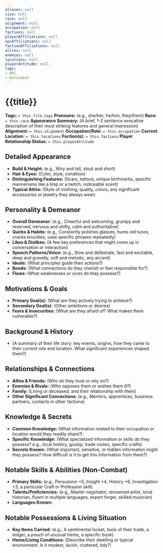 ```yaml
---
aliases: null
size: null
race: null
alignment: null
occupation: null
factions: null
playerAffiliations: null
npcAffiliations: null
factionAffiliations: null
allies: null
enemies: null
locations: null
playerAttitude: null
tags:
- NPC
- NonCombat
---
```


# {{title}}

**Tags:** `= this.file.tags`
**Pronouns:** (e.g., she/her, he/him, they/them)
**Race:** `= this.race`
**Appearance Summary:** (A brief, 1-2 sentence evocative description of their most striking features and general impression)
**Alignment:** `= this.alignment`
**Occupation/Role:** `= this.occupation`
**Current Location:** `= this.locations`
**Faction(s):** `= this.factions`
**Player Relationship Status:** `= this.playerAttitude`

## Detailed Appearance

* **Build & Height:** (e.g., Wiry and tall, stout and short)
* **Hair & Eyes:** (Color, style, condition)
* **Distinguishing Features:** (Scars, tattoos, unique birthmarks, specific mannerisms like a limp or a twitch, noticeable scent)
* **Typical Attire:** (Style of clothing, quality, colors, any significant accessories or jewelry they always wear)

## Personality & Demeanor

* **Overall Demeanor:** (e.g., Cheerful and welcoming, grumpy and reserved, nervous and shifty, calm and authoritative)
* **Quirks & Habits:** (e.g., Constantly polishes glasses, hums old tunes, cracks knuckles, uses specific phrases repeatedly)
* **Likes & Dislikes:** (A few key preferences that might come up in conversation or interaction)
* **Speech Patterns/Voice:** (e.g., Slow and deliberate, fast and excitable, deep and gravelly, soft and melodic, any accent)
* **Ideals:** (What principles guide their actions?)
* **Bonds:** (What connections do they cherish or feel responsible for?)
* **Flaws:** (What weaknesses or vices do they possess?)

## Motivations & Goals

* **Primary Goal(s):** (What are they actively trying to achieve?)
* **Secondary Goal(s):** (Other ambitions or desires)
* **Fears & Insecurities:** (What are they afraid of? What makes them vulnerable?)

## Background & History

* (A summary of their life story: key events, origins, how they came to their current role and location. What significant experiences shaped them?)

## Relationships & Connections

* **Allies & Friends:** (Who do they trust or rely on?)
* **Enemies & Rivals:** (Who opposes them or wishes them ill?)
* **Family:** (Living or deceased, and their relationship with them)
* **Other Significant Connections:** (e.g., Mentors, apprentices, business partners, contacts in other factions)

## Knowledge & Secrets

* **Common Knowledge:** (What information related to their occupation or location would they readily share?)
* **Specific Knowledge:** (What specialized information or skills do they possess? e.g., local history, gossip, trade routes, specific crafts)
* **Secrets Known:** (What important, sensitive, or hidden information might they possess? How difficult is it to get this information from them?)

## Notable Skills & Abilities (Non-Combat)

* **Primary Skills:** (e.g., Persuasion +5, Insight +4, History +6, Investigation +3, a particular Craft or Profession skill)
* **Talents/Proficiencies:** (e.g., Master negotiator, renowned artist, local historian, fluent in multiple languages, expert forger, skilled musician)
* **Languages Known:**

## Notable Possessions & Living Situation

* **Key Items Carried:** (e.g., A sentimental locket, tools of their trade, a ledger, a pouch of unusual herbs, a specific book)
* **Home/Living Conditions:** (Describe their dwelling or typical environment. Is it modest, lavish, cluttered, tidy?)
